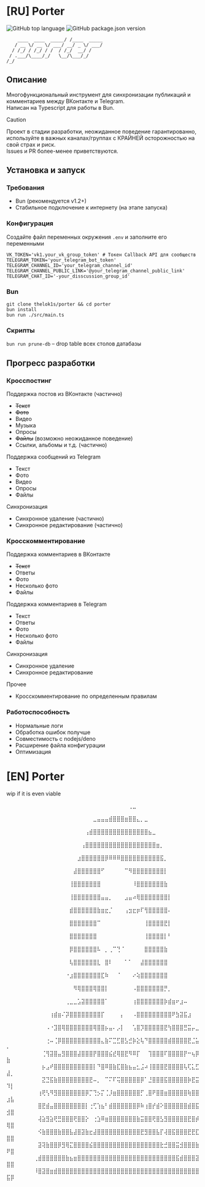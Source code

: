 # [RU] Porter
![GitHub top language](https://img.shields.io/github/languages/top/thelok1s/porter)
![GitHub package.json version](https://img.shields.io/github/package-json/v/thelok1s/porter)
```
    ____  ____  _____/ /____  _____
   / __ \/ __ \/ ___/ __/ _ \/ ___/
  / /_/ / /_/ / /  / /_/  __/ /    
 / .___/\____/_/   \__/\___/_/     
/_/
```
## Описание
Многофункциональный инструмент для синхронизации публикаций и комментариев между ВКонтакте и Telegram.  
Написан на Typescript для работы в Bun.

> [!CAUTION]
> Проект в стадии разработки, неожиданное поведение гарантированно, используйте в важных каналах/группах с КРАЙНЕЙ осторожностью на свой страх и риск.  
> Issues и PR более-менее приветствуются.

## Установка и запуск
### Требования
* Bun (рекомендуется v1.2+)
* Стабильное подключение к интернету (на этапе запуска)
### Конфигурация
Создайте файл переменных окружения `.env` и заполните его переменными
```dotenv
VK_TOKEN='vk1.your_vk_group_token' # Токен Callback API для сообществ
TELEGRAM_TOKEN='your_telegram_bot_token'
TELEGRAM_CHANNEL_ID='your_telegram_channel_id'
TELEGRAM_CHANNEL_PUBLIC_LINK='@your_telegram_channel_public_link'
TELEGRAM_CHAT_ID='-your_disscussion_group_id'
```

### Bun
`git clone thelok1s/porter && cd porter`  
`bun install`  
`bun run ./src/main.ts`

### Скрипты
`bun run prune-db` – drop table всех столов датабазы

## Прогресс разработки
### Кросспостинг
Поддержка постов из ВКонтакте (частично)
* ~~Текст~~
* ~~Фото~~
* Видео
* Музыка
* Опросы
* ~~Файлы~~ (возможно неожиданное поведение)
* Ссылки, альбомы и т.д. (частично)

Поддержка сообщений из Telegram  
* Текст
* Фото
* Видео
* Опросы
* Файлы

Синхронизация 
* Синхронное удаление (частично)
* Синхронное редактирование (частично)

### Кросскомментирование
Поддержка комментариев в ВКонтакте  
* ~~Текст~~
* Ответы
* Фото
* Несколько фото
* Файлы

Поддержка комментариев в Telegram  
* Текст
* Ответы 
* Фото
* Несколько фото
* Файлы

Синхронизация
* Синхронное удаление
* Синхронное редактирование

Прочее
* Кросскомментирование по определенным правилам

### Работоспособность
* Нормальные логи
* Обработка ошибок получше
* Совместимость с nodejs/deno
* Расширение файла конфигурации
* Оптимизация

# [EN] Porter
wip if it is even viable

⠀⠀⠀⠀⠀⠀⠀⠀⠀⠀⠀⠀⠀⠀⠀⠀⠀⠀⠀⠀⠀⠀⠀⠀⠀⠀⠀⠀⠀⠀⠀⢀⣀⠀⠀⠀⠀⠀⠀⠀⠀⠀⠀⠀⠀⠀⠀⠀⠀⠀⠀⠀⠀⠀⠀⠀⠀⠀
⠀⠀⠀⠀⠀⠀⠀⠀⠀⠀⠀⠀⠀⠀⠀⠀⠀⠀⠀⠀⠀⠀⣀⣤⣤⣤⣾⣿⣿⣿⣶⣿⣿⣄⡀⣀⠀⠀⠀⠀⠀⠀⠀⠀⠀⠀⠀⠀⠀⠀⠀⠀⠀⠀⠀⠀⠀⠀
⠀⠀⠀⠀⠀⠀⠀⠀⠀⠀⠀⠀⠀⠀⠀⠀⠀⠀⠀⠀⢠⣾⣿⣿⣿⣿⣿⣿⣿⣿⣿⣿⣿⣿⣿⣿⣦⣀⠀⠀⠀⠀⠀⠀⠀⠀⠀⠀⠀⠀⠀⠀⠀⠀⠀⠀⠀⠀
⠀⠀⠀⠀⠀⠀⠀⠀⠀⠀⠀⠀⠀⠀⠀⠀⠀⠀⠀⢠⣿⣿⣿⣿⣿⣿⣿⣿⣿⣿⣿⣿⣿⣿⣿⣿⣿⣿⣶⡀⠀⠀⠀⠀⠀⠀⠀⠀⠀⠀⠀⠀⠀⠀⠀⠀⠀⠀
⠀⠀⠀⠀⠀⠀⠀⠀⠀⠀⠀⠀⠀⠀⠀⠀⠀⠀⣰⣿⣿⣿⣿⣿⣿⡿⠿⠿⠿⣿⣿⣿⣿⣿⣿⣿⣿⣿⣿⣯⡀⠀⠀⠀⠀⠀⠀⠀⠀⠀⠀⠀⠀⠀⠀⠀⠀⠀
⠀⠀⠀⠀⠀⠀⠀⠀⠀⠀⠀⠀⠀⠀⠀⠀⠀⣼⣿⣿⣿⣿⣿⣿⠋⠀⠀⠀⠀⠀⠉⠻⣿⣿⣿⣿⣿⣿⣿⣿⡇⠀⠀⠀⠀⠀⠀⠀⠀⠀⠀⠀⠀⠀⠀⠀⠀⠀
⠀⠀⠀⠀⠀⠀⠀⠀⠀⠀⠀⠀⠀⠀⠀⠀⢸⣿⣿⣿⣿⣿⣿⣿⠀⠀⠀⠀⠀⠀⠀⠀⠸⣿⣿⣿⣿⣿⣿⣿⣷⠀⠀⠀⠀⠀⠀⠀⠀⠀⠀⠀⠀⠀⠀⠀⠀⠀
⠀⠀⠀⠀⠀⠀⠀⠀⠀⠀⠀⠀⠀⠀⠀⠀⢸⣿⣿⣿⣿⣿⣿⣿⣤⣤⡀⠀⠀⠀⣠⣤⠴⢿⣿⣿⣿⣿⣿⣿⣿⡇⠀⠀⠀⠀⠀⠀⠀⠀⠀⠀⠀⠀⠀⠀⠀⠀
⠀⠀⠀⠀⠀⠀⠀⠀⠀⠀⠀⠀⠀⠀⠀⠀⣾⣿⣿⣿⣿⣿⣿⣷⣶⣖⡈⠀⠀⠀⢠⣲⣖⡶⠏⢻⣿⣿⣿⣿⣿⠄⠀⠀⠀⠀⠀⠀⠀⠀⠀⠀⠀⠀⠀⠀⠀⠀
⠀⠀⠀⠀⠀⠀⠀⠀⠀⠀⠀⠀⠀⠀⠀⠀⣿⣿⣿⣿⣿⣿⣿⠉⠀⠀⠀⠀⠀⠀⠀⠀⠀⠀⠀⢸⣿⣿⣿⣿⣟⡇⠀⠀⠀⠀⠀⠀⠀⠀⠀⠀⠀⠀⠀⠀⠀⠀
⠀⠀⠀⠀⠀⠀⠀⠀⠀⠀⠀⠀⠀⠀⠀⠀⣿⣿⣿⣿⣿⣿⣿⠀⠀⠀⠀⠀⠀⠀⠀⠀⠀⠀⠀⢸⣿⣿⣿⣿⡇⠃⠀⠀⠀⠀⠀⠀⠀⠀⠀⠀⠀⠀⠀⠀⠀⠀
⠀⠀⠀⠀⠀⠀⠀⠀⠀⠀⠀⠀⠀⠀⠀⠀⡿⣿⣿⣿⣿⣿⣿⠧⠀⡀⢀⠉⢙⠈⠀⠀⠀⠀⠀⣿⣿⣿⣿⣿⣷⠀⠀⠀⠀⠀⠀⠀⠀⠀⠀⠀⠀⠀⠀⠀⠀⠀
⠀⠀⠀⠀⠀⠀⠀⠀⠀⠀⠀⠀⠀⠀⠀⠀⢧⣿⣿⣿⣿⣿⣿⣇⠀⣿⠇⠀⠀⠀⠁⠁⠀⠀⣼⣿⣿⣿⣿⣿⣿⠀⠀⠀⠀⠀⠀⠀⠀⠀⠀⠀⠀⠀⠀⠀⠀⠀
⠀⠀⠀⠀⠀⠀⠀⠀⠀⠀⠀⠀⠀⠀⠀⠐⣰⣿⣿⣿⣿⣿⣿⣿⣏⠷⠀⠀⠈⠀⠀⠀⠔⢵⣿⣿⣿⣿⣿⣿⣿⠀⠀⠀⠀⠀⠀⠀⠀⠀⠀⠀⠀⠀⠀⠀⠀⠀
⠀⠀⠀⠀⠀⠀⠀⠀⠀⠀⠀⠀⠀⠀⠀⠀⠀⠻⢿⣿⣿⣿⢿⣿⣿⡇⠀⠀⠀⠀⠀⠀⠠⣿⣿⣿⣿⣿⣿⣿⡛⡀⠀⠀⠀⠀⠀⠀⠀⠀⠀⠀⠀⠀⠀⠀⠀⠀
⠀⠀⠀⠀⠀⠀⠀⠀⠀⠀⠀⠀⠀⠀⠀⢀⣀⣀⣡⣽⣿⣿⣿⣿⣿⠁⠀⠀⠀⠀⠀⠀⢰⣿⣿⣿⣿⣿⣿⣿⡷⣾⣶⠖⣰⠤⠀⠀⠀⠀⠀⠀⠀⠀⠀⠀⠀⠀
⠀⠀⠀⠀⠀⠀⠀⠀⠀⠀⠀⢰⣾⣶⠌⡽⣿⣿⣿⣿⣿⣿⣿⣿⡏⠀⠀⠀⠀⡄⠀⠀⠠⣿⣿⣿⣿⣿⣿⣿⣿⣿⠟⣳⣽⣯⣰⠀⠀⠀⠀⠀⠀⠀⠀⠀⠀⠀
⠀⠀⠀⠀⠀⠀⠀⠀⠀⠀⠠⠐⣹⣿⢿⣿⣿⣿⣿⣿⣿⣿⢿⣿⣿⡦⣤⠄⡠⡇⠀⠀⢡⣿⡹⣿⣿⣿⣿⣿⣟⢳⣿⣿⣿⣛⣭⡤⣀⠀⠀⠀⠀⠀⠀⠀⠀⠀
⠀⠀⠀⠀⠀⠀⠀⠀⠀⠀⢐⠤⢈⡿⣿⣿⣿⣿⣿⣿⣿⣿⣿⣿⣄⣷⠍⣉⣋⣿⣣⣚⡷⣕⢧⠙⣿⣿⣿⣿⣿⣾⣿⣿⣿⣿⣟⣈⣥⠄⠀⠀⠀⠀⠀⠀⠀⠀
⠀⠀⠀⠀⠀⠀⠀⠀⠀⢈⢻⣽⣿⣤⣻⣿⣿⣿⣼⣿⣿⣿⡟⣿⣿⣿⣮⣞⢿⣿⣟⠻⠿⡏⠀⠀⢹⣿⣿⣿⠏⣿⣿⣿⣿⡟⠒⢦⡿⣷⠀⠀⠀⠀⠀⠀⠀⠀
⠀⠀⠀⠀⠀⠀⠀⠀⠀⡦⣠⠞⣿⣿⣿⣿⣿⣿⣿⣿⣿⣿⡇⠙⣿⠿⣿⣷⣏⣿⣷⣦⣤⣂⣨⠴⢸⣿⣿⣿⣟⣿⣿⣿⣿⢧⢏⣅⣋⣼⡀⠀⠀⠀⠀⠀⠀⠀
⠀⠀⠀⠀⠀⠀⠀⠀⠀⣝⣙⣯⣷⣿⣿⣿⣿⣿⣿⣿⣿⣟⠤⡀⠀⠉⠍⠏⢭⣿⣿⣿⣿⣿⡿⠁⣘⣿⣿⣿⣯⣿⣿⣿⣿⣿⡷⣟⣭⠹⡇⠀⠀⠀⠀⠀⠀⠀
⠀⠀⠀⠀⠀⠀⠀⠀⢰⢟⢣⠻⣻⣿⣿⣿⣿⣿⣿⣿⡿⡉⢙⡢⡍⢈⡸⣶⣿⣿⣿⣿⣿⣿⡋⢀⣿⠟⣿⣿⣶⣿⣿⣿⣿⣿⢷⣿⣿⣰⣧⠀⠀⠀⠀⠀⠀⠀
⠀⠀⠀⠀⠀⠀⠀⠀⣿⣟⣾⣤⣿⣿⣿⣿⣿⣿⣿⣿⡇⢐⢋⢱⣦⠃⣾⣿⣿⣿⣿⣿⣿⡿⠷⢰⣿⡞⣾⠕⣿⣿⣿⣿⣿⣿⣾⣿⣯⣺⣿⠀⠀⠀⠀⠀⠀⠀
⠀⠀⠀⠀⠀⠀⠀⠀⢼⣵⣻⣵⢟⣛⣿⣿⣿⢟⣿⣿⡕⠀⢐⣱⠿⣶⣿⣿⣿⣿⣿⣿⣿⣷⣭⣿⣿⢟⣿⣣⣻⣿⣿⣿⣿⣿⣟⣿⡾⢿⣿⠀⠀⠀⠀⠀⠀⠀
⠀⠀⠀⠀⠀⠀⠀⠀⠪⣷⣿⣿⣿⣷⣿⣿⣧⣼⣿⣽⣷⣖⣼⣿⣿⣿⣿⣿⣿⣿⣿⣿⣿⣿⣟⣻⣿⣿⣧⡏⢼⣿⣯⣿⣿⣿⣟⣟⣏⣿⣿⠀⠀⠀⠀⠀⠀⠀
⠀⠀⠀⠀⠀⠀⠀⠀⣽⢽⣷⣿⣿⡿⣻⢿⣍⣿⣿⣿⣿⣮⣿⣿⣿⣿⣿⣿⣿⣿⣿⣿⣿⣿⣿⣿⣿⣿⣿⣗⣚⣿⣿⣭⣺⣿⣿⣿⣷⠟⣿⠀⠀⠀⠀⠀⠀⠀
⠀⠀⠀⠀⠀⠀⠀⢀⣾⣿⣿⣿⣿⣿⣿⣷⣦⣶⣿⣿⣿⣿⣿⣿⣿⣿⣿⣿⣿⣿⣿⣿⣿⣿⣿⣿⣿⣿⣿⣿⣿⣿⣿⣯⣾⣿⣿⣿⣽⣿⣿⠀⠀⠀⠀⠀⠀⠀
⠀⠀⠀⠀⠀⠀⠀⠸⣿⣽⣿⣶⣾⣿⣿⣿⣿⣿⣿⣿⣿⣿⣿⣿⣿⣿⣿⣿⣿⣿⣿⣿⣿⣿⣿⣿⣿⣿⣿⣿⣿⣿⣿⣿⣿⣿⣿⣿⣿⣯⡿⠀⠀⠀⠀⠀⠀⠀

